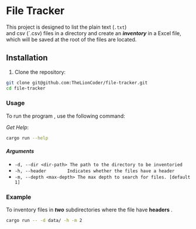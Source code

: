 # File Tracker

This project is designed to list the plain text (`.txt`)  
and csv (`.csv) files in a directory and create an **_inventory_**
in a Excel file, which will be saved at the root of the files are located.

## Installation

1. Clone the repository:

```sh
git clone git@github.com:TheLionCoder/file-tracker.git
cd file-tracker
```

### Usage

To run the program , use the following command:

_Get Help_:

```sh
cargo run --help
```

#### _Arguments_

- `-d, --dir <dir-path> The path to the directory to be inventoried`
- `-h, --header        Indicates whether the files have a header`
- `-m, --depth <max-depth> The max depth to search for files. [default 1]`

### Example

To inventory files in **_two_** subdirectories where the file have **headers** .

```sh
cargo run -- -d data/ -h -m 2
```
